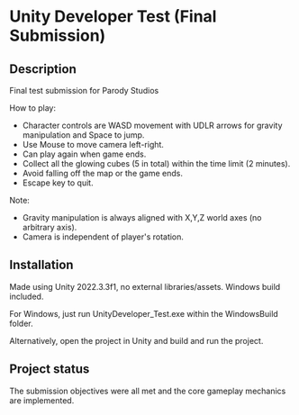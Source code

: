 # Unity Developer Test (Final Submission)

## Description
Final test submission for Parody Studios

How to play:
- Character controls are WASD movement with UDLR arrows for gravity manipulation and Space to jump.
- Use Mouse to move camera left-right.
- Can play again when game ends.
- Collect all the glowing cubes (5 in total) within the time limit (2 minutes).
- Avoid falling off the map or the game ends.
- Escape key to quit.

Note:
- Gravity manipulation is always aligned with X,Y,Z world axes (no arbitrary axis).
- Camera is independent of player's rotation.


## Installation
Made using Unity 2022.3.3f1, no external libraries/assets. Windows build included.

For Windows, just run UnityDeveloper_Test.exe within the WindowsBuild folder.

Alternatively, open the project in Unity and build and run the project.

## Project status
The submission objectives were all met and the core gameplay mechanics are implemented.
